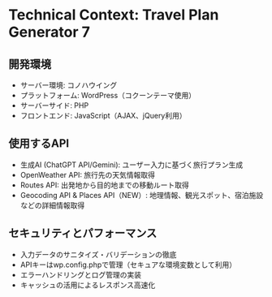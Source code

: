 # Technical Context: Travel Plan Generator 7

## 開発環境
- サーバー環境: コノハウイング
- プラットフォーム: WordPress（コクーンテーマ使用）
- サーバーサイド: PHP
- フロントエンド: JavaScript（AJAX、jQuery利用）

## 使用するAPI
- 生成AI (ChatGPT API/Gemini): ユーザー入力に基づく旅行プラン生成
- OpenWeather API: 旅行先の天気情報取得
- Routes API: 出発地から目的地までの移動ルート取得
- Geocoding API & Places API（NEW）: 地理情報、観光スポット、宿泊施設などの詳細情報取得

## セキュリティとパフォーマンス
- 入力データのサニタイズ・バリデーションの徹底
- APIキーはwp.config.phpで管理（セキュアな環境変数として利用）
- エラーハンドリングとログ管理の実装
- キャッシュの活用によるレスポンス高速化